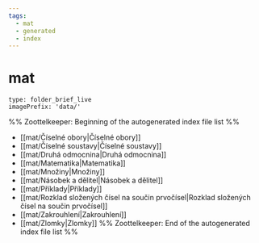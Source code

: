 ```yaml
---
tags:
  - mat
  - generated
  - index
---
```

# mat
```ccard
type: folder_brief_live
imagePrefix: 'data/'
```
%% Zoottelkeeper: Beginning of the autogenerated index file list  %%
-  [[mat/Číselné obory|Číselné obory]]
-  [[mat/Číselné soustavy|Číselné soustavy]]
-  [[mat/Druhá odmocnina|Druhá odmocnina]]
-  [[mat/Matematika|Matematika]]
-  [[mat/Množiny|Množiny]]
-  [[mat/Násobek a dělitel|Násobek a dělitel]]
-  [[mat/Příklady|Příklady]]
-  [[mat/Rozklad složených čísel na součin prvočísel|Rozklad složených čísel na součin prvočísel]]
-  [[mat/Zakrouhlení|Zakrouhlení]]
-  [[mat/Zlomky|Zlomky]]
%% Zoottelkeeper: End of the autogenerated index file list  %%
